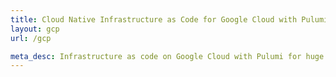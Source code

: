 ```yaml
---
title: Cloud Native Infrastructure as Code for Google Cloud with Pulumi
layout: gcp
url: /gcp

meta_desc: Infrastructure as code on Google Cloud with Pulumi for huge productivity gains and a unified programming model for developers and operators.
---
```

